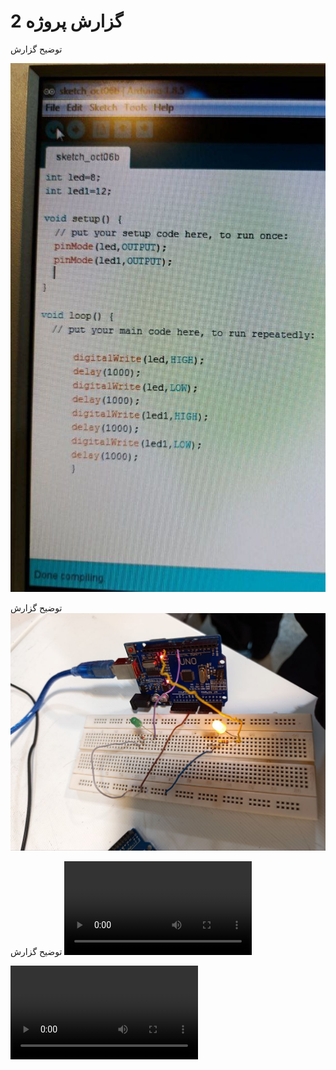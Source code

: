 # گزارش پروژه 2
توضیح گزارش

![code](./photo_2024-10-13_02-37-59.jpg)

توضیح گزارش
![schematic](./photo_2024-10-13_01-59-42.jpg)


توضیح گزارش
![run](./doc_2024-10-13_11-10-58.mp4)

<video src="./doc_2024-10-13_11-10-58.mp4" type="video/mp4"> </video>
